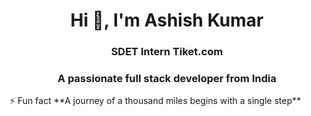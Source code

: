 <h1 align="center">Hi 👋, I'm Ashish Kumar</h1>
<h3 align="center">SDET Intern Tiket.com</h3>
<h3 align="center">A passionate full stack developer from India</h3>
⚡ Fun fact **A journey of a thousand miles begins with a single step**

<!--
**AshishKumar33/AshishKumar33** is a ✨ _special_ ✨ repository because its `README.md` (this file) appears on your GitHub profile.

Here are some ideas to get you started:

- 🔭 I’m currently working on ...
- 🌱 I’m currently learning ...
- 👯 I’m looking to collaborate on ...
- 🤔 I’m looking for help with ...
- 💬 Ask me about ...
- 📫 How to reach me: ...
- 😄 Pronouns: ...
- ⚡ Fun fact: ...
-->
